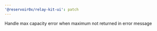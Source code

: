 ```yaml
---
'@reservoir0x/relay-kit-ui': patch
---
```


Handle max capacity error when maximum not returned in error message
